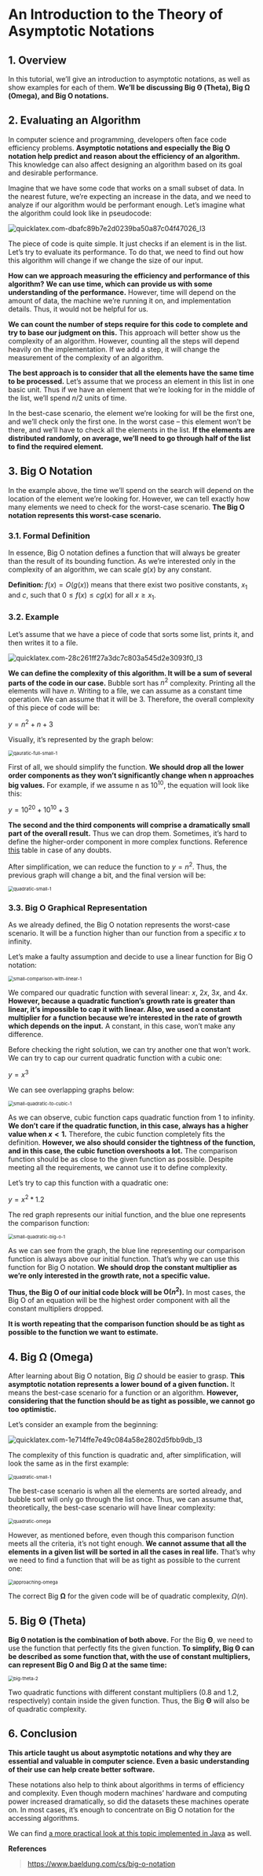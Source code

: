 # An Introduction to the Theory of Asymptotic Notations

## 1. Overview

In this tutorial, we’ll give an introduction to asymptotic notations, as well as show examples for each of them. **We’ll be discussing Big $\mathbf \Theta$ (Theta), Big $\mathbf \Omega$ (Omega), and Big O notations.**

## 2. Evaluating an Algorithm

In computer science and programming, developers often face code efficiency problems. **Asymptotic notations and especially the Big O notation help predict and reason about the efficiency of an algorithm.** This knowledge can also affect designing an algorithm based on its goal and desirable performance.

Imagine that we have some code that works on a small subset of data. In the nearest future, we’re expecting an increase in the data, and we need to analyze if our algorithm would be performant enough. Let’s imagine what the algorithm could look like in pseudocode:

<img src="An%20Introduction%20to%20the%20Theory%20of%20Asymptotic%20Notations.assets/quicklatex.com-dbafc89b7e2d0239ba50a87c04f47026_l3.svg" alt="quicklatex.com-dbafc89b7e2d0239ba50a87c04f47026_l3"  />

The piece of code is quite simple. It just checks if an element is in the list. Let’s try to evaluate its performance. To do that, we need to find out how this algorithm will change if we change the size of our input.

**How can we approach measuring the efficiency and performance of this algorithm?** **We can use time, which can provide us with some understanding of the performance.** However, time will depend on the amount of data, the machine we’re running it on, and implementation details. Thus, it would not be helpful for us.

**We can count the number of steps require for this code to complete and try to base our judgment on this.** This approach will better show us the complexity of an algorithm. However, counting all the steps will depend heavily on the implementation. If we add a step, it will change the measurement of the complexity of an algorithm.

**The best approach is to consider that all the elements have the same time to be processed.** Let’s assume that we process an element in this list in one basic unit. Thus if we have an element that we’re looking for in the middle of the list, we’ll spend $n/2$ units of time.

In the best-case scenario, the element we’re looking for will be the first one, and we’ll check only the first one. In the worst case – this element won’t be there, and we’ll have to check all the elements in the list. **If the elements are distributed randomly, on average, we’ll need to go through half of the list to find the required element.**

## 3. Big O Notation

In the example above, the time we’ll spend on the search will depend on the location of the element we’re looking for. However, we can tell exactly how many elements we need to check for the worst-case scenario. **The Big O notation represents this worst-case scenario.**

### 3.1. Formal Definition

In essence, Big O notation defines a function that will always be greater than the result of its bounding function. As we’re interested only in the complexity of an algorithm, we can scale $g(x)$ by any constant.

**Definition:** $f(x) = O(g(x))$ means that there exist two positive constants, $x_1$ and $c$, such that $0 \le f(x) \le cg(x)$ for all $x \ge  x_1$.

### **3.2. Example**

Let’s assume that we have a piece of code that sorts some list, prints it, and then writes it to a file.

<img src="An%20Introduction%20to%20the%20Theory%20of%20Asymptotic%20Notations.assets/quicklatex.com-28c261ff27a3dc7c803a545d2e3093f0_l3.svg" alt="quicklatex.com-28c261ff27a3dc7c803a545d2e3093f0_l3"  />

**We can define the complexity of this algorithm. It will be a sum of several parts of the code in our case.** Bubble sort has $n^{2}$ complexity. Printing all the elements will have $n$. Writing to a file, we can assume as a constant time operation. We can assume that it will be 3. Therefore, the overall complexity of this piece of code will be:

$y = n^{2} + n + 3$

Visually, it’s represented by the graph below:

<img src="An%20Introduction%20to%20the%20Theory%20of%20Asymptotic%20Notations.assets/qauratic-full-small-1.webp" alt="qauratic-full-small-1" style="zoom: 67%;" />

First of all, we should simplify the function. **We should drop all the lower order components as they won’t significantly change when n approaches big values.** For example, if we assume n as $10^{10}$, the equation will look like this:

$y = 10^{20} + 10^{10} + 3$

**The second and the third components will comprise a dramatically small part of the overall result.** Thus we can drop them. Sometimes, it’s hard to define the higher-order component in more complex functions. Reference [this](https://en.wikipedia.org/wiki/Computational_complexity_of_mathematical_operations) table in case of any doubts.

After simplification, we can reduce the function to $y = n^{2}$. Thus, the previous graph will change a bit, and the final version will be:

<img src="An%20Introduction%20to%20the%20Theory%20of%20Asymptotic%20Notations.assets/quadratic-small-1.webp" alt="quadratic-small-1" style="zoom: 67%;" />

### **3.3. Big O Graphical Representation**

As we already defined, the Big O notation represents the worst-case scenario. It will be a function higher than our function from a specific $x$ to infinity.

Let’s make a faulty assumption and decide to use a linear function for Big O notation:

<img src="An%20Introduction%20to%20the%20Theory%20of%20Asymptotic%20Notations.assets/small-comparison-with-linear-1.webp" alt="small-comparison-with-linear-1" style="zoom: 67%;" />

We compared our quadratic function with several linear: $x$, $2x$, $3x$, and $4x$. **However, because a quadratic function’s growth rate is greater than linear, it’s impossible to cap it with linear. Also, we used a constant multiplier for a function because we’re interested in the rate of growth which depends on the input.** A constant, in this case, won’t make any difference.

Before checking the right solution, we can try another one that won’t work. We can try to cap our current quadratic function with a cubic one:

$y = x^{3}$

We can see overlapping graphs below:

<img src="An%20Introduction%20to%20the%20Theory%20of%20Asymptotic%20Notations.assets/small-quadratic-to-cubic-1.webp" alt="small-quadratic-to-cubic-1" style="zoom: 67%;" />

As we can observe, cubic function caps quadratic function from 1 to infinity. **We don’t care if the quadratic function, in this case, always has a higher value when $x < 1$.** Therefore, the cubic function completely fits the definition. **However, we also should consider the tightness of the function, and in this case, the cubic function overshoots a lot.** The comparison function should be as close to the given function as possible. Despite meeting all the requirements, we cannot use it to define complexity.

Let’s try to cap this function with a quadratic one:

$y = x^{2} * 1.2$

The red graph represents our initial function, and the blue one represents the comparison function:

<img src="An%20Introduction%20to%20the%20Theory%20of%20Asymptotic%20Notations.assets/small-quadratic-big-o-1.webp" alt="small-quadratic-big-o-1" style="zoom:67%;" />

As we can see from the graph, the blue line representing our comparison function is always above our initial function. That’s why we can use this function for Big O notation. **We should drop the constant multiplier as we’re only interested in the growth rate, not a specific value.**

**Thus, the Big O of our initial code block will be $\mathbf O(n^{2})$.** In most cases, the Big O of an equation will be the highest order component with all the constant multipliers dropped.

**It is worth repeating that the comparison function should be as tight as possible to the function we want to estimate.**

## 4. Big $\mathbf \Omega$ (Omega)

After learning about Big O notation, Big $\Omega$ should be easier to grasp. **This asymptotic notation represents a lower bound of a given function.** It means the best-case scenario for a function or an algorithm. **However, considering that the function should be as tight as possible, we cannot go too optimistic.**

Let’s consider an example from the beginning:

<img src="An%20Introduction%20to%20the%20Theory%20of%20Asymptotic%20Notations.assets/quicklatex.com-1e714ffe7e49c084a58e2802d5fbb9db_l3.svg" alt="quicklatex.com-1e714ffe7e49c084a58e2802d5fbb9db_l3"  />

The complexity of this function is quadratic and, after simplification, will look the same as in the first example:

<img src="An%20Introduction%20to%20the%20Theory%20of%20Asymptotic%20Notations.assets/quadratic-small-1-168156685643827.webp" alt="quadratic-small-1" style="zoom:67%;" />

The best-case scenario is when all the elements are sorted already, and bubble sort will only go through the list once. Thus, we can assume that, theoretically, the best-case scenario will have linear complexity:

<img src="An%20Introduction%20to%20the%20Theory%20of%20Asymptotic%20Notations.assets/quadratic-omega.webp" alt="quadratic-omega" style="zoom:67%;" />

However, as mentioned before, even though this comparison function meets all the criteria, it’s not tight enough. **We cannot assume that all the elements in a given list will be sorted in all the cases in real life.** That’s why we need to find a function that will be as tight as possible to the current one:

<img src="An%20Introduction%20to%20the%20Theory%20of%20Asymptotic%20Notations.assets/approaching-omega.webp" alt="approaching-omega" style="zoom:67%;" />

The correct Big $\mathbf \Omega$ for the given code will be of quadratic complexity, $\Omega(n)$.

## 5. Big $\mathbf \Theta$ (Theta)

**Big $\mathbf \Theta$ notation is the combination of both above.** For the Big $\mathbf \Theta$, we need to use the function that perfectly fits the given function. **To simplify, Big $\mathbf \Theta$ can be described as some function that, with the use of constant multipliers, can represent Big O and Big $\mathbf \Omega$ at the same time:**

<img src="An%20Introduction%20to%20the%20Theory%20of%20Asymptotic%20Notations.assets/big-theta-2.webp" alt="big-theta-2" style="zoom:67%;" />

Two quadratic functions with different constant multipliers (0.8 and 1.2, respectively) contain inside the given function. Thus, the Big $\mathbf \Theta$ will also be of quadratic complexity.

## **6. Conclusion**

**This article taught us about asymptotic notations and why they are essential and valuable in computer science. Even a basic understanding of their use can help create better software.**

These notations also help to think about algorithms in terms of efficiency and complexity. Even though modern machines’ hardware and computing power increased dramatically, so did the datasets these machines operate on. In most cases, it’s enough to concentrate on Big O notation for the accessing algorithms.

We can find [a more practical look at this topic implemented in Java](https://www.baeldung.com/java-algorithm-complexity) as well.

**References**

> https://www.baeldung.com/cs/big-o-notation